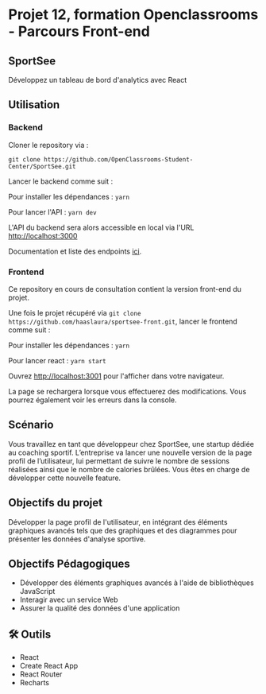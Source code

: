 # Projet 12, formation Openclassrooms - Parcours Front-end
## SportSee
Développez un tableau de bord d'analytics avec React

## Utilisation

### Backend
Cloner le repository via :

`git clone https://github.com/OpenClassrooms-Student-Center/SportSee.git`

Lancer le backend comme suit :

Pour installer les dépendances : `yarn`

Pour lancer l'API : `yarn dev`

L'API du backend sera alors accessible en local via l'URL [http://localhost:3000](http://localhost:3000)

Documentation et liste des endpoints [ici](https://github.com/OpenClassrooms-Student-Center/SportSee?tab=readme-ov-file#1-general-information).

### Frontend
Ce repository en cours de consultation contient la version front-end du projet.

Une fois le projet récupéré via `git clone https://github.com/haaslaura/sportsee-front.git`, lancer le frontend comme suit :

Pour installer les dépendances : `yarn`

Pour lancer react : `yarn start`

Ouvrez [http://localhost:3001](http://localhost:3001) pour l'afficher dans votre navigateur.

La page se rechargera lorsque vous effectuerez des modifications. Vous pourrez également voir les erreurs dans la console.

## Scénario
Vous travaillez en tant que développeur chez SportSee, une startup dédiée au coaching sportif. L’entreprise va lancer une nouvelle version de la page profil de l’utilisateur, lui permettant de suivre le nombre de sessions réalisées ainsi que le nombre de calories brûlées. Vous êtes en charge de développer cette nouvelle feature.

## Objectifs du projet
Développer la page profil de l'utilisateur, en intégrant des éléments graphiques avancés tels que des graphiques et des diagrammes pour présenter les données d'analyse sportive.

## Objectifs Pédagogiques
- Développer des éléments graphiques avancés à l'aide de bibliothèques JavaScript
- Interagir avec un service Web
- Assurer la qualité des données d'une application

## 🛠 Outils
- React
- Create React App
- React Router
- Recharts